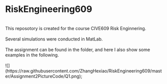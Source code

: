 # RiskEngineering609
<br>
This reposotory is created for the course CIVE609 Risk Enginnering.<br><br>
Several simulations were conducted in MatLab.<br><br>
The assignment can be found in the folder, and here I also show some examples in the following.<br><br>
![](https://raw.githubusercontent.com/ZhangHexiao/RiskEngineering609/master/Assignment2PictureCode/Q1.png);<br><br>
